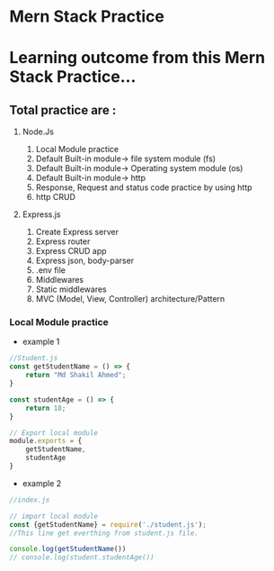 # Mern Stack Practice

# Learning outcome from this Mern Stack Practice...

## Total practice are :

1. Node.Js
    1. Local Module practice
    2. Default Built-in module-> file system module (fs)
    3. Default Built-in module-> Operating system module (os)
    4. Default Built-in module-> http
    5. Response, Request and status code practice by using http
    6. http CRUD

2. Express.js
    1. Create Express server
    2. Express router
    3. Express CRUD app
    4. Express json, body-parser
    5. .env file
    6. Middlewares
    7. Static middlewares
    8. MVC (Model, View, Controller) architecture/Pattern

### Local Module practice

- example 1

```js
//Student.js
const getStudentName = () => {
    return "Md Shakil Ahmed";
}

const studentAge = () => {
    return 18;
}

// Export local module
module.exports = {
    getStudentName,
    studentAge
}
```

- example 2

```js
//index.js

// import local module
const {getStudentName} = require('./student.js');
//This line get everthing from student.js file.

console.log(getStudentName())
// console.log(student.studentAge())

```
